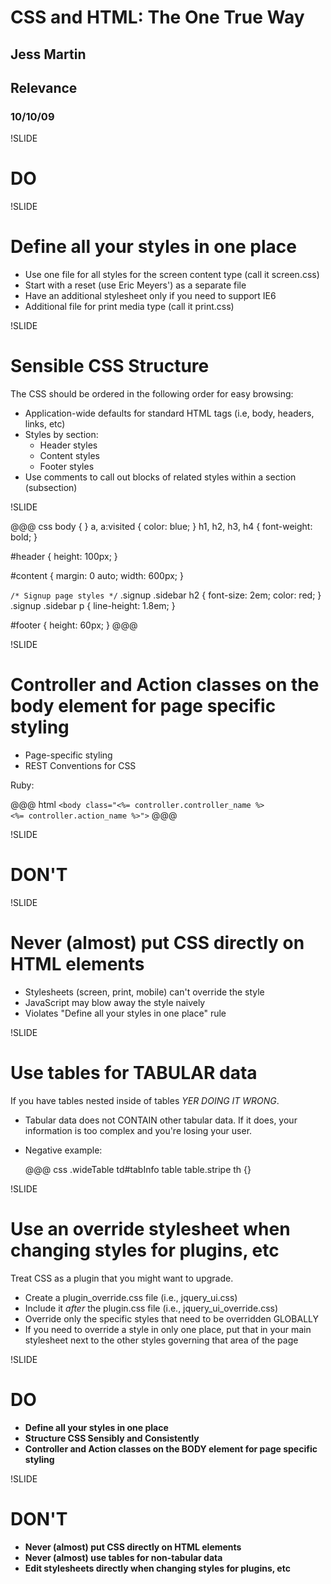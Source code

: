 # CSS and HTML: The One True Way
## Jess Martin
## Relevance

### 10/10/09

!SLIDE 

# DO

!SLIDE

# Define all your styles in one place #

* Use one file for all styles for the screen content type (call it screen.css)
* Start with a reset (use Eric Meyers') as a separate file
* Have an additional stylesheet only if you need to support IE6
* Additional file for print media type (call it print.css)

!SLIDE

# Sensible CSS Structure

The CSS should be ordered in the following order for easy browsing:

* Application-wide defaults for standard HTML tags (i.e, body, headers, links, etc)
* Styles by section:
  * Header styles
  * Content styles
  * Footer styles
* Use comments to call out blocks of related styles within a section (subsection)

!SLIDE

@@@ css
  body { }
  a, a:visited { color: blue; }
  h1, h2, h3, h4 { font-weight: bold; }

  #header { height: 100px; }

  #content { margin: 0 auto; width: 600px; }

  `/* Signup page styles */`
  .signup .sidebar h2 { font-size: 2em; color: red; }
  .signup .sidebar p { line-height: 1.8em; }

  #footer { height: 60px; }
@@@

!SLIDE

# Controller and Action classes on the body element for page specific styling

* Page-specific styling
* REST Conventions for CSS

Ruby:

@@@ html
  `<body class="<%= controller.controller_name %> `
  `              <%= controller.action_name %>">`
@@@

!SLIDE 

# DON'T

!SLIDE

# Never (almost) put CSS directly on HTML elements #

* Stylesheets (screen, print, mobile) can't override the style
* JavaScript may blow away the style naively
* Violates "Define all your styles in one place" rule

!SLIDE

# Use tables for TABULAR data

If you have tables nested inside of tables *YER DOING IT WRONG*.

  * Tabular data does not CONTAIN other tabular data. If it does, your information is too complex and you're losing your user.
  * Negative example: 

    @@@ css
    .wideTable td#tabInfo table table.stripe th {}

!SLIDE

# Use an override stylesheet when changing styles for plugins, etc

Treat CSS as a plugin that you might want to upgrade.

* Create a plugin_override.css file (i.e., jquery_ui.css)
* Include it *after* the plugin.css file (i.e., jquery_ui_override.css)
* Override only the specific styles that need to be overridden GLOBALLY
* If you need to override a style in only one place, put that in your main stylesheet next to the other styles governing that area of the page

!SLIDE

# DO
* __Define all your styles in one place__
* __Structure CSS Sensibly and Consistently__
* __Controller and Action classes on the BODY element for page specific styling__

!SLIDE

# DON'T
* __Never (almost) put CSS directly on HTML elements__
* __Never (almost) use tables for non-tabular data__
* __Edit stylesheets directly when changing styles for plugins, etc__
